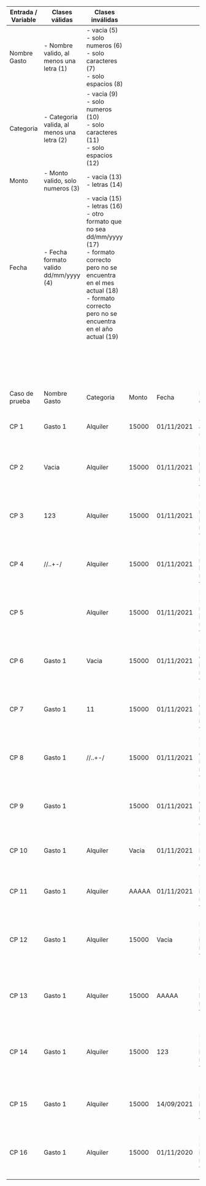 | Entrada / Variable | Clases válidas                              | Clases inválidas                                                                                                                                                                                                  |       |            |                                              |                                  |                                                                             |        |                           |
| ------------------ | ------------------------------------------- | ----------------------------------------------------------------------------------------------------------------------------------------------------------------------------------------------------------------- | ----- | ---------- | -------------------------------------------- | -------------------------------- | --------------------------------------------------------------------------- | ------ | ------------------------- |
| Nombre Gasto       | \- Nombre valido, al menos una letra (1)    | \- vacia (5)<br>\- solo numeros (6)<br>\- solo caracteres (7)<br>\- solo espacios (8)<br>                                                                                                                         |       |            |                                              |                                  |                                                                             |        |                           |
| Categoria          | \- Categoria valida, al menos una letra (2) | \- vacia (9)<br>\- solo numeros (10)<br>\- solo caracteres (11)<br>\- solo espacios (12)<br>                                                                                                                      |       |            |                                              |                                  |                                                                             |        |                           |
| Monto              | \- Monto valido, solo numeros (3)           | \- vacia (13)<br>\- letras (14)                                                                                                                                                                                   |       |            |                                              |                                  |                                                                             |        |                           |
| Fecha              | \- Fecha formato valido dd/mm/yyyy (4)      | \- vacia (15)<br>\- letras (16)<br>\- otro formato que no sea dd/mm/yyyy (17)<br>\- formato correcto pero no se encuentra en el mes actual (18)<br>\- formato correcto pero no se encuentra en el año actual (19) |       |            |                                              |                                  |                                                                             |        |                           |
|                    |                                             |                                                                                                                                                                                                                   |       |            |                                              |                                  | EJECUCION                                                                   |
|                    |                                             |                                                                                                                                                                                                                   |       |            |                                              |                                  | Resultado obtenido                                                          | Estado | Link al defecto en GitHub |
| Caso de prueba     | Nombre Gasto                                | Categoria                                                                                                                                                                                                         | Monto | Fecha      | Resultado esperado                           | Clases de equivalencia cubiertas |                                                                             |        |                           |
| CP 1               | Gasto 1                                     | Alquiler                                                                                                                                                                                                          | 15000 | 01/11/2021 | Se agrega un gasto                           | 1, 2, 3, 4                       | Mensaje: Gasto agregado exitosamente                                        | OK     | N/A                       |
| CP 2               | Vacia                                       | Alquiler                                                                                                                                                                                                          | 15000 | 01/11/2021 | Mensaje: El nombre ingresado no es valido    | 5, 2, 3, 4                       | Mensaje: El nombre ingresado no es valido                                   | OK     | N/A                       |
| CP 3               | 123                                         | Alquiler                                                                                                                                                                                                          | 15000 | 01/11/2021 | Mensaje: El nombre ingresado no es valido    | 6, 2, 3, 4                       | Mensaje: El nombre ingresado no es valido                                   | OK     | N/A                       |
| CP 4               | //..+-/                                     | Alquiler                                                                                                                                                                                                          | 15000 | 01/11/2021 | Mensaje: El nombre ingresado no es valido    | 7, 2, 3, 4                       | Mensaje: El nombre ingresado no es valido                                   | OK     | N/A                       |
| CP 5               |                                             | Alquiler                                                                                                                                                                                                          | 15000 | 01/11/2021 | Mensaje: El nombre ingresado no es valido    | 8, 2, 3, 4                       | Mensaje: El nombre ingresado no es valido                                   | OK     | N/A                       |
| CP 6               | Gasto 1                                     | Vacia                                                                                                                                                                                                             | 15000 | 01/11/2021 | Mensaje: El categoria ingresada no es valida | 9, 1, 3, 4                       | Mensaje: El categoria ingresada no es valida                                | OK     | N/A                       |
| CP 7               | Gasto 1                                     | 11                                                                                                                                                                                                                | 15000 | 01/11/2021 | Mensaje: El categoria ingresada no es valida | 10, 1, 3, 4                      | Mensaje: El categoria ingresada no es valida                                | OK     | N/A                       |
| CP 8               | Gasto 1                                     | //..+-/                                                                                                                                                                                                           | 15000 | 01/11/2021 | Mensaje: El categoria ingresada no es valida | 11, 1, 3, 4                      | Mensaje: El categoria ingresada no es valida                                | OK     | N/A                       |
| CP 9               | Gasto 1                                     |                                                                                                                                                                                                                   | 15000 | 01/11/2021 | Mensaje: El categoria ingresada no es valida | 12, 1, 3, 4                      | Mensaje: El categoria ingresada no es valida                                | OK     | N/A                       |
| CP 10              | Gasto 1                                     | Alquiler                                                                                                                                                                                                          | Vacia | 01/11/2021 | Mensaje: El monto ingresado no es valido     | 13, 1, 2, 4                      | Mensaje: El monto ingresado no es valido                                    | OK     | N/A                       |
| CP 11              | Gasto 1                                     | Alquiler                                                                                                                                                                                                          | AAAAA | 01/11/2021 | Mensaje: El monto ingresado no es valido     | 14, 1, 2, 4                      | No deja ingresar letras el input, se considera ok.                          | OK     | N/A                       |
| CP 12              | Gasto 1                                     | Alquiler                                                                                                                                                                                                          | 15000 | Vacia      | Mensaje: La fecha ingresada no es valida     | 15, 1, 2, 3                      | Mensaje: La fecha ingresada no se encuentra en el formato valido DD/MM/YYYY | OK     | N/A                       |
| CP 13              | Gasto 1                                     | Alquiler                                                                                                                                                                                                          | 15000 | AAAAA      | Mensaje: La fecha ingresada no es valida     | 16, 1, 2, 3                      | Mensaje: La fecha ingresada no se encuentra en el formato valido DD/MM/YYYY | OK     | N/A                       |
| CP 14              | Gasto 1                                     | Alquiler                                                                                                                                                                                                          | 15000 | 123        | Mensaje: La fecha ingresada no es valida     | 17, 1, 2, 3                      | Mensaje: La fecha ingresada no se encuentra en el formato valido DD/MM/YYYY | OK     | N/A                       |
| CP 15              | Gasto 1                                     | Alquiler                                                                                                                                                                                                          | 15000 | 14/09/2021 | Mensaje: La fecha ingresada no es valida     | 18, 1, 2, 3                      | Mensaje: La fecha ingresada no se encuentra en el mes y año actual          | OK     | N/A                       |
| CP 16              | Gasto 1                                     | Alquiler                                                                                                                                                                                                          | 15000 | 01/11/2020 | Mensaje: La fecha ingresada no es valida     | 19, 1, 2, 3                      | Mensaje: La fecha ingresada no se encuentra en el mes y año actual          | OK     | N/A                       |
|                    |                                             |                                                                                                                                                                                                                   |       |            |                                              |                                  |                                                                             |        |